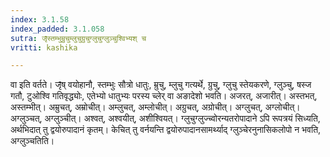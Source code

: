 ```yaml
---
index: 3.1.58
index_padded: 3.1.058
sutra: जृ̄स्तम्भुम्रुचुम्लुचुग्रुचुग्लुचुग्लुञ्चुश्विभ्यश् च
vritti: kashika

---
```

वा इति वर्तते। जृ̄ष् वयोहानौ, स्तम्भुः सौत्रो धातुः, म्रुचु, म्लुचु गत्यर्थे, ग्रुचु, ग्लुचु स्तेयकरणे, ग्लुञ्चु, षस्ज गतौ, टुओश्वि गतिवृद्ध्योः, एतेभ्यो धातुभ्यः परस्य च्लेर् वा अङादेशो भवति। अजरत्, अजारीत्। अस्तभत्, अस्तम्भीत्। अम्रुचत्, अम्रोचीत्। अम्लुचत्, अम्लोचीत्। अग्रुचत्, अग्रोचीत्। अग्लुचत्, अग्लोचीत्। अग्लुञ्चत्, अग्लुञ्चीत्। अश्वत्, अश्वयीत्, अशीश्वियत्। ग्लुचुग्लुज्च्वोरन्यतरोपादाने ऽपि रूपत्रयं सिध्यति, अर्थभिदात् तु द्वयोरुपादानं कृतम्। केचित् तु वर्नयन्ति द्वयोरुपादानसामर्थ्याद् ग्लुञ्चेरनुनासिकलोपो न भवति, अग्लुञ्चतिति।